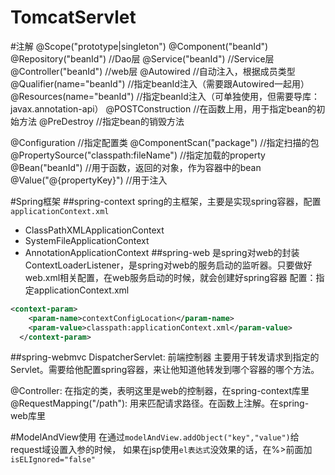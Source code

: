 # TomcatServlet


#注解
@Scope("prototype|singleton")
@Component("beanId")
@Repository("beanId") //Dao层
@Service("beanId") //Service层
@Controller("beanId") //web层
@Autowired //自动注入，根据成员类型
@Qualifier(name="beanId") //指定beanId注入（需要跟Autowired一起用）
@Resources(name="beanId") //指定beanId注入（可单独使用，但需要导库：javax.annotation-api）
@POSTConstruction //在函数上用，用于指定bean的初始方法
@PreDestroy //指定bean的销毁方法

@Configuration //指定配置类
@ComponentScan("package") //指定扫描的包
@PropertySource("classpath:fileName") //指定加载的property
@Bean("beanId") //用于函数，返回的对象，作为容器中的bean
@Value("@{propertyKey}") //用于注入


#Spring框架
##spring-context
spring的主框架，主要是实现spring容器，配置`applicationContext.xml`

* ClassPathXMLApplicationContext
* SystemFileApplicationContext 
* AnnotationApplicationContext
##spring-web
是spring对web的封装
ContextLoaderListener，是spring对web的服务启动的监听器。只要做好web.xml相关配置，在web服务启动的时候，就会创建好spring容器
配置：指定applicationContext.xml
```xml
<context-param>
    <param-name>contextConfigLocation</param-name>
    <param-value>classpath:applicationContext.xml</param-value>
  </context-param>
```
##spring-webmvc
DispatcherServlet: 前端控制器
主要用于转发请求到指定的Servlet。需要给他配置spring容器，来让他知道他转发到哪个容器的哪个方法。

@Controller: 在指定的类，表明这里是web的控制器，在spring-context库里
@RequestMapping("/path"): 用来匹配请求路径。在函数上注解。在spring-web库里

#ModelAndView使用
在通过`modelAndView.addObject("key","value")`给request域设置入参的时候，
如果在jsp使用`el表达式`没效果的话，在%>前面加`isELIgnored="false"`
